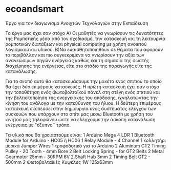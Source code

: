 # ecoandsmart
Έργο για τον διαγωνισμό Ανοιχτών Τεχνολογιών στην Εκπαίδευση

Το έργο μας έχει σαν στόχο
Α) Οι μαθητές να γνωρίσουν τις δυνατότητες της Ρομποτικής μέσα από τον σχεδιασμό, την κατασκευή και τη λειτουργία ρομποτικών διατάξεων και physical computing με χρήση ανοικτού λογισμικού και υλικού.
Β)Να ευαισθητοποιηθούν σε θέματα που αφορούν το περιβάλλον και πιο συγκεκριμένα να γνωρίσουν την αξία των ανανεώσιμων πηγών ενέργειας καθώς και τη σημασία της σωστής διαχείρησης της ενέργειας, είτε στο στάδιο της  παραγωγής είτε της κατανάλωσης.


Για το σκοπό αυτό θα κατασκευάσουμε την μακέτα ενός σπιτιού το οποίο θα έχει δύο επιμέρους κατασκευές.
  Η  πρώτη κατασκευή έχει σαν στόχο την τοποθέτηση ενός Φωτοβολταϊκού πάνελ στη στέγη ενός σπιτιού και την βελτιστοποίηση της ενεργειακής του  απόδοσης, ιχνηλατώντας την κίνηση του ανάλογα με την κατεύθυνση του ήλιου.
  Η δεύτερη επιμέρους κατασκευή σκοπεύσει στην δημιουργία ενός συστήματος ελέγχου των συσκευών που υπάρχουν στο σπίτι μας μεσω Bluetooth
με χρήση του κινητού μας τηλεφώνου ώστε να ελέγχουμε την άσκοπη κατανάλωση ενέργειας με "έξυπνο¨ τρόπο.
 
 Τα υλικά που θα χρειαστούμε είναι:
 1 Arduino Mega
 4 LDR 
 1 Bluetooth Module for Arduino - HC05 ή HC06
 1 Relay Module - 4 Channel
 1 κολλητήρι 
 μερικά  Jumper Wires
 1 τροφοδοτικό για το Arduino 
 2 Aluminum GT2 Timing Pulley - 20 Tooth - 4mm Bore
 2 Belt Locking Spring - for GT2 Belts
 2 Metal Gearmotor 25mm - 30RPM 6V
 2 Shaft Hub 3mm
 2 Timing Belt GT2 - 500mm
 2 Φωτοβολταϊκές Κυψέλες 1W 125x63mm
